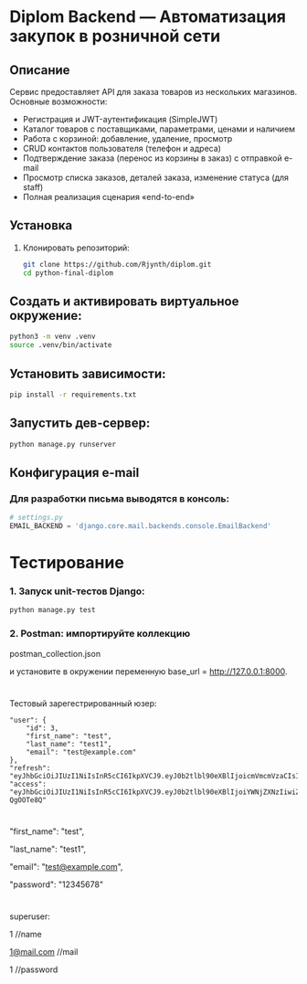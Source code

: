 # Diplom Backend — Автоматизация закупок в розничной сети

## Описание

Сервис предоставляет API для заказа товаров из нескольких магазинов.  
Основные возможности:
- Регистрация и JWT-аутентификация (SimpleJWT)
- Каталог товаров с поставщиками, параметрами, ценами и наличием
- Работа с корзиной: добавление, удаление, просмотр
- CRUD контактов пользователя (телефон и адреса)
- Подтверждение заказа (перенос из корзины в заказ) с отправкой e-mail
- Просмотр списка заказов, деталей заказа, изменение статуса (для staff)
- Полная реализация сценария «end-to-end»


## Установка

1. Клонировать репозиторий:
   ```bash
   git clone https://github.com/Rjynth/diplom.git
   cd python-final-diplom
   ```
## Создать и активировать виртуальное окружение:
```bash
python3 -m venv .venv
source .venv/bin/activate
```
## Установить зависимости:
```bash
pip install -r requirements.txt
```
## Запустить дев-сервер:
```bash
python manage.py runserver
```

## Конфигурация e-mail
### Для разработки письма выводятся в консоль:
```python
# settings.py
EMAIL_BACKEND = 'django.core.mail.backends.console.EmailBackend'
```


# Тестирование
### 1.  Запуск unit-тестов Django:

```bash
python manage.py test
```
### 2. Postman: импортируйте коллекцию
postman_collection.json

и установите в окружении переменную base_url = http://127.0.0.1:8000.
 #                                                                               
#                                                                               
#                                                                               
#                                                                               
#                                                                               
#                                                                               
#                                                                               
#                                                                               
#                                                                               
#                                                                               
#                                                                               

Тестовый зарегестрированный юзер:

    "user": {
        "id": 3,
        "first_name": "test",
        "last_name": "test1",
        "email": "test@example.com"
    },
    "refresh": "eyJhbGciOiJIUzI1NiIsInR5cCI6IkpXVCJ9.eyJ0b2tlbl90eXBlIjoicmVmcmVzaCIsImV4cCI6MTc0NTY3OTkyNCwiaWF0IjoxNzQ1NTkzNTI0LCJqdGkiOiI3YWYwMDJmYjA1OTA0NmYxOWE3NGNhMGY1NDMxYjMzMyIsInVzZXJfaWQiOjN9.p1CQ_fhT7fcsDzqcFyTEft3hBCFeZz7IcUjQryVWbvw",
    "access": "eyJhbGciOiJIUzI1NiIsInR5cCI6IkpXVCJ9.eyJ0b2tlbl90eXBlIjoiYWNjZXNzIiwiZXhwIjoxNzQ1NTkzODI0LCJpYXQiOjE3NDU1OTM1MjQsImp0aSI6ImE2NDBiYTQ4YmFkYzQ5ODM5NzRkNjE1OTliYjJhNjAxIiwidXNlcl9pZCI6M30.wvN5LebQok6h0bYID6qfPCjS8e5z3dXgUM-QgOOTe8Q"



#                                                                               
#                                                                               

  "first_name": "test",

  "last_name":  "test1",

  "email":      "test@example.com",

  "password":   "12345678"


#                                                                               
#                                                                               




superuser:

1           //name



1@mail.com    //mail


1             //password

